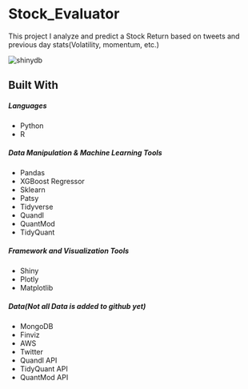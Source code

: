 # Stock_Evaluator

This project I analyze and predict a Stock Return based on tweets and previous day stats(Volatility, momentum, etc.)

![shinydb](db.gif)

## Built With

##### Languages
* Python
* R


##### Data Manipulation & Machine Learning Tools
* Pandas
* XGBoost Regressor
* Sklearn
* Patsy
* Tidyverse
* Quandl
* QuantMod
* TidyQuant

##### Framework and Visualization Tools
* Shiny
* Plotly
* Matplotlib


##### Data(Not all Data is added to github yet)
* MongoDB
* Finviz
* AWS
* Twitter
* Quandl API
* TidyQuant API
* QuantMod API